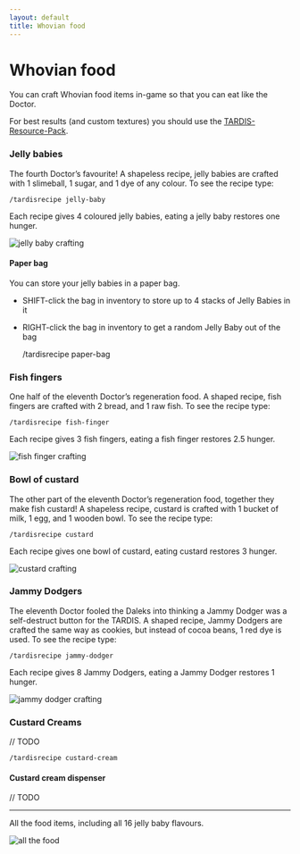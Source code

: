 ```yaml
---
layout: default
title: Whovian food
---
```


# Whovian food

You can craft Whovian food items in-game so that you can eat like the Doctor.

For best results (and custom textures) you should use the [TARDIS-Resource-Pack](http://tardisjenkins.duckdns.org:8080/job/TARDIS-Resource-Pack/).

### Jelly babies

The fourth Doctor’s favourite! A shapeless recipe, jelly babies are crafted with 1 slimeball, 1 sugar, and 1 dye of any
colour. To see the recipe type:

    /tardisrecipe jelly-baby

Each recipe gives 4 coloured jelly babies, eating a jelly baby restores one hunger.

![jelly baby crafting](images/docs/jelly_baby.jpg)

#### Paper bag

You can store your jelly babies in a paper bag. 
- SHIFT-click the bag in inventory to store up to 4 stacks of Jelly Babies in it
- RIGHT-click the bag in inventory to get a random Jelly Baby out of the bag


    /tardisrecipe paper-bag

### Fish fingers

One half of the eleventh Doctor’s regeneration food. A shaped recipe, fish fingers are crafted with 2 bread, and 1 raw
fish. To see the recipe type:

    /tardisrecipe fish-finger

Each recipe gives 3 fish fingers, eating a fish finger restores 2.5 hunger.

![fish finger crafting](images/docs/fish_fingers.jpg)

### Bowl of custard

The other part of the eleventh Doctor’s regeneration food, together they make fish custard! A shapeless recipe, custard
is crafted with 1 bucket of milk, 1 egg, and 1 wooden bowl. To see the recipe type:

    /tardisrecipe custard

Each recipe gives one bowl of custard, eating custard restores 3 hunger.

![custard crafting](images/docs/bowl_of_custard.jpg)

### Jammy Dodgers

The eleventh Doctor fooled the Daleks into thinking a Jammy Dodger was a self-destruct button for the TARDIS. A shaped
recipe, Jammy Dodgers are crafted the same way as cookies, but instead of cocoa beans, 1 red dye is used. To see the
recipe type:

    /tardisrecipe jammy-dodger

Each recipe gives 8 Jammy Dodgers, eating a Jammy Dodger restores 1 hunger.

![jammy dodger crafting](images/docs/jammy_dodger.jpg)

### Custard Creams

// TODO

    /tardisrecipe custard-cream

#### Custard cream dispenser

// TODO

---

All the food items, including all 16 jelly baby flavours.

![all the food](images/docs/tardis_food.jpg)

